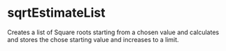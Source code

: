 # sqrtEstimateList
Creates a list of Square roots starting from a chosen value and calculates and stores the chose starting value and increases to a limit. 
